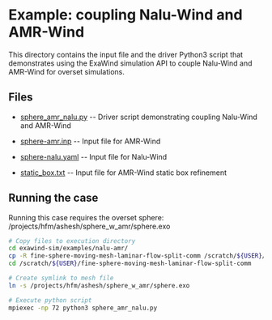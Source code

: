# Example: coupling Nalu-Wind and AMR-Wind

This directory contains the input file and the driver Python3 script that
demonstrates using the ExaWind simulation API to couple Nalu-Wind and AMR-Wind
for overset simulations. 

## Files

- [sphere_amr_nalu.py](./sphere_amr_nalu.py) -- Driver script demonstrating coupling Nalu-Wind
  and AMR-Wind
  
- [sphere-amr.inp](./sphere-amr.inp) -- Input file for AMR-Wind

- [sphere-nalu.yaml](./sphere-nalu.yaml) -- Input file for Nalu-Wind

- [static_box.txt](./static_box.txt) -- Input file for AMR-Wind static box refinement
## Running the case

Running this case requires the overset sphere: /projects/hfm/ashesh/sphere_w_amr/sphere.exo 

```bash
# Copy files to execution directory
cd exawind-sim/examples/nalu-amr/
cp -R fine-sphere-moving-mesh-laminar-flow-split-comm /scratch/${USER}/
cd /scratch/${USER}/fine-sphere-moving-mesh-laminar-flow-split-comm

# Create symlink to mesh file
ln -s /projects/hfm/ashesh/sphere_w_amr/sphere.exo

# Execute python script
mpiexec -np 72 python3 sphere_amr_nalu.py
```

